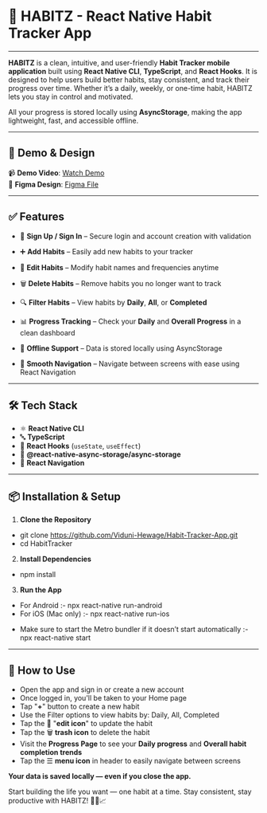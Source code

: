 # 📝 HABITZ - React Native Habit Tracker App
---

**HABITZ** is a clean, intuitive, and user-friendly **Habit Tracker mobile application** built using **React Native CLI**, **TypeScript**, and **React Hooks**. It is designed to help users build better habits, stay consistent, and track their progress over time. Whether it’s a daily, weekly, or one-time habit, HABITZ lets you stay in control and motivated.

All your progress is stored locally using **AsyncStorage**, making the app lightweight, fast, and accessible offline.

---

## 🎥 Demo & Design

📹 **Demo Video**: [Watch Demo](https://drive.google.com/file/d/1QbL3ESp1n2e9QQX2aAFZxB2Egt1w9vym/view?usp=sharing)  
🎨 **Figma Design**: [Figma File](https://www.figma.com/design/L67TctXVFgDTcHuCTY3WxJ/Habit-Tracker---SE-2021-044?node-id=0-1&t=soAnfELHHMFik7pB-1)

---

## ✅ Features

- 🔐 **Sign Up / Sign In** – Secure login and account creation with validation
- ➕ **Add Habits** – Easily add new habits to your tracker

- 📝 **Edit Habits** – Modify habit names and frequencies anytime

- 🗑️ **Delete Habits** – Remove habits you no longer want to track

- 🔍 **Filter Habits** – View habits by **Daily**, **All**, or **Completed**

- 📊 **Progress Tracking** – Check your **Daily** and **Overall Progress** in a clean dashboard

- 💾 **Offline Support** – Data is stored locally using AsyncStorage

- 📱 **Smooth Navigation** – Navigate between screens with ease using React Navigation

---

## 🛠️ Tech Stack

- ⚛️ **React Native CLI**  
- 🔤 **TypeScript**  
- 🔄 **React Hooks** (`useState`, `useEffect`)  
- 💾 **@react-native-async-storage/async-storage**  
- 🧭 **React Navigation**  

---

## 📦 Installation & Setup

1. **Clone the Repository**  
- git clone https://github.com/Viduni-Hewage/Habit-Tracker-App.git
- cd HabitTracker

2. **Install Dependencies**
- npm install

3. **Run the App**
- For Android :- npx react-native run-android
- For iOS (Mac only) :- npx react-native run-ios

* Make sure to start the Metro bundler if it doesn’t start automatically :- npx react-native start

---

## 📱 How to Use

- Open the app and sign in or create a new account
- Once logged in, you'll be taken to your Home page
- Tap "**+**" button to create a new habit
- Use the Filter options to view habits by: Daily, All, Completed
- Tap the 📝 "**edit icon**" to update the habit
- Tap the 🗑 **trash icon** to delete the habit
- Visit the **Progress Page** to see your **Daily progress** and **Overall habit completion trends**
- Tap the ☰ **menu icon** in header to easily navigate between screens 

**Your data is saved locally — even if you close the app.**

Start building the life you want — one habit at a time.
Stay consistent, stay productive with HABITZ! 🌟📅📈

